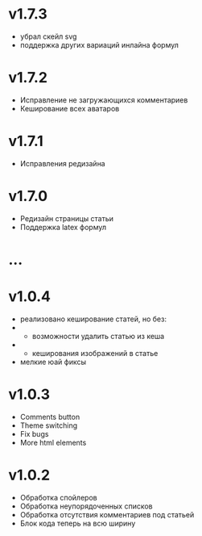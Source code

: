 # v1.7.3

* убрал скейл svg
* поддержка других вариаций инлайна формул 
# v1.7.2

* Исправление не загружающихся комментариев
* Кеширование всех аватаров 

# v1.7.1

* Исправления редизайна

# v1.7.0

* Редизайн страницы статьи
* Поддержка latex формул

# ...

# v1.0.4

* реализовано кеширование статей, но без:
* * возможности удалить статью из кеша
* * кеширования изображений в статье
* мелкие юай фиксы

# v1.0.3

* Comments button
* Theme switching
* Fix bugs
* More html elements

# v1.0.2

* Обработка спойлеров
* Обработка неупорядоченных списков
* Обработка отсутствия комментариев под статьей
* Блок кода теперь на всю ширину